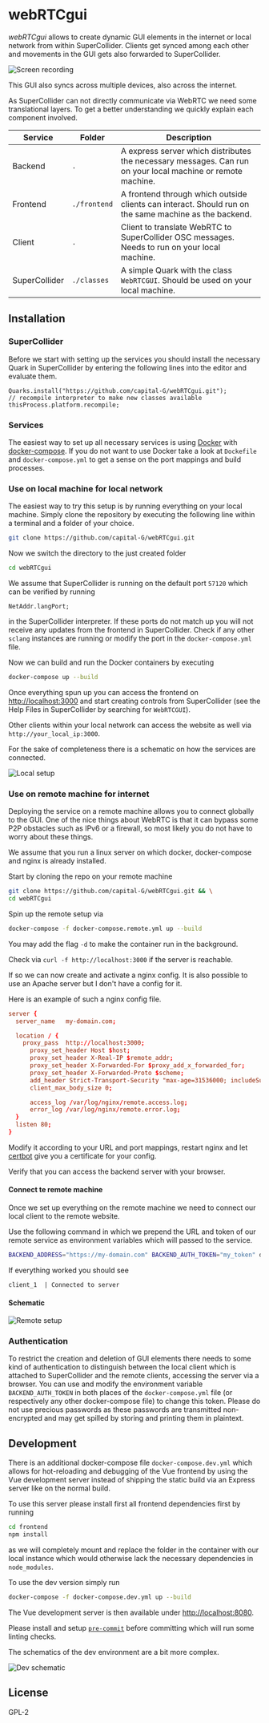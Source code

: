 # webRTCgui

*webRTCgui* allows to create dynamic GUI elements in the internet or local network from within SuperCollider.
Clients get synced among each other and movements in the GUI gets also
forwarded to SuperCollider.

![Screen recording](docs/screen_recording.gif)

This GUI also syncs across multiple devices, also across the internet.

As SuperCollider can not directly communicate via WebRTC we need some translational layers.
To get a better understanding we quickly explain each component involved.

Service | Folder | Description
--- | --- | ---
Backend | `.` | A express server which distributes the necessary messages. Can run on your local machine or remote machine.
Frontend | `./frontend` | A frontend through which outside clients can interact. Should run on the same machine as the backend.
Client | `.` | Client to translate WebRTC to SuperCollider OSC messages. Needs to run on your local machine.
SuperCollider | `./classes` | A simple Quark with the class `WebRTCGUI`. Should be used on your local machine.

## Installation

### SuperCollider

Before we start with setting up the services you should install the necessary Quark in SuperCollider by entering the following lines into the editor and evaluate them.

```supercollider
Quarks.install("https://github.com/capital-G/webRTCgui.git");
// recompile interpreter to make new classes available
thisProcess.platform.recompile;
```

### Services

The easiest way to set up all necessary services is using [Docker](https://docs.docker.com/get-docker/) with [docker-compose](https://docs.docker.com/compose/install/).
If you do not want to use Docker take a look at `Dockefile` and `docker-compose.yml` to get a sense on the port mappings and build processes.

### Use on local machine for local network

The easiest way to try this setup is by running everything on your local machine.
Simply clone the repository by executing the following line within a terminal and a folder of your choice.

```sh
git clone https://github.com/capital-G/webRTCgui.git
```

Now we switch the directory to the just created folder

```sh
cd webRTCgui
```

We assume that SuperCollider is running on the default port `57120` which can be verified by running

```supercollider
NetAddr.langPort;
```

in the SuperCollider interpreter.
If these ports do not match up you will not receive any updates from the frontend in SuperCollider.
Check if any other `sclang` instances are running or modify the port in the `docker-compose.yml` file.

Now we can build and run the Docker containers by executing

```sh
docker-compose up --build
```

Once everything spun up you can access the frontend on <http://localhost:3000> and start creating controls from SuperCollider (see the Help Files in SuperCollider by searching for `WebRTCGUI`).

Other clients within your local network can access the website as well via `http://your_local_ip:3000`.

For the sake of completeness there is a schematic on how the services are connected.

![Local setup](docs/local.svg)

### Use on remote machine for internet

Deploying the service on a remote machine allows you to connect globally to the GUI.
One of the nice things about WebRTC is that it can bypass some P2P obstacles such as IPv6 or a firewall, so most likely you do not have to worry about these things.

We assume that you run a linux server on which docker, docker-compose and nginx is already installed.

Start by cloning the repo on your remote machine

```sh
git clone https://github.com/capital-G/webRTCgui.git && \
cd webRTCgui
```

Spin up the remote setup via

```sh
docker-compose -f docker-compose.remote.yml up --build
```

You may add the flag `-d` to make the container run in the background.

Check via `curl -f http://localhost:3000` if the server is reachable.

If so we can now create and activate a nginx config.
It is also possible to use an Apache server but I don't have a config for it.

Here is an example of such a nginx config file.

```conf
server {
  server_name   my-domain.com;

  location / {
    proxy_pass  http://localhost:3000;
      proxy_set_header Host $host;
      proxy_set_header X-Real-IP $remote_addr;
      proxy_set_header X-Forwarded-For $proxy_add_x_forwarded_for;
      proxy_set_header X-Forwarded-Proto $scheme;
      add_header Strict-Transport-Security "max-age=31536000; includeSubDomains; preload";
      client_max_body_size 0;

      access_log /var/log/nginx/remote.access.log;
      error_log /var/log/nginx/remote.error.log;
  }
  listen 80;
}
```

Modify it according to your URL and port mappings, restart nginx and let [certbot](https://certbot.eff.org/) give you a certificate for your config.

Verify that you can access the backend server with your browser.

#### Connect te remote machine

Once we set up everything on the remote machine we need to connect our local client to the remote website.

Use the following command in which we prepend the URL and token of our remote service as environment variables which will passed to the service.

```sh
BACKEND_ADDRESS="https://my-domain.com" BACKEND_AUTH_TOKEN="my_token" docker-compose -f docker-compose.remote_client.yml up --build
```

If everything worked you should see

```log
client_1  | Connected to server
```

#### Schematic

![Remote setup](docs/remote.svg)

### Authentication

To restrict the creation and deletion of GUI elements there needs to some kind of authentication to distinguish between the local client which is attached to SuperCollider and the remote clients, accessing the server via a browser.
You can use and modify the environment variable `BACKEND_AUTH_TOKEN` in both places of the `docker-compose.yml` file (or respectively any other docker-compose file) to change this token.
Please do not use precious passwords as these passwords are transmitted non-encrypted and may get spilled by storing and printing them in plaintext.

## Development

There is an additional docker-compose file `docker-compose.dev.yml` which allows for hot-reloading and debugging of the Vue frontend by using the Vue development server instead of shipping the static build via an Express server like on the normal build.

To use this server please install first all frontend dependencies first by running

```sh
cd frontend
npm install
```

as we will completely mount and replace the folder in the container with our local instance which would otherwise lack the necessary dependencies in `node_modules`.

To use the dev version simply run

```sh
docker-compose -f docker-compose.dev.yml up --build
```

The Vue development server is then available under <http://localhost:8080>.

Please install and setup [`pre-commit`](https://pre-commit.com/) before committing which will run some linting checks.

The schematics of the dev environment are a bit more complex.

![Dev schematic](docs/dev.svg)

## License

GPL-2
